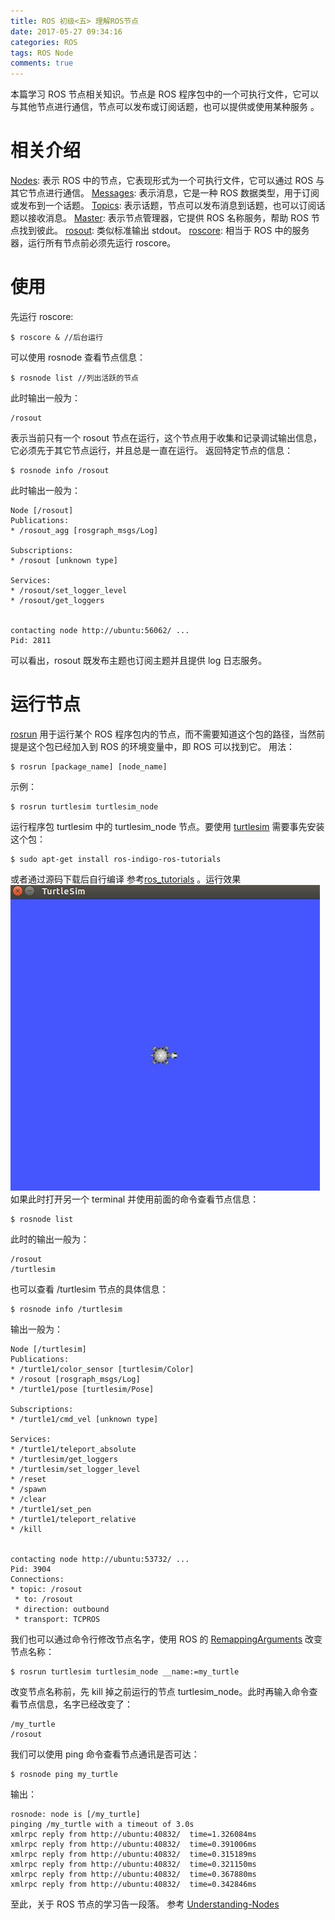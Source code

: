 ```yaml
---
title: ROS 初级<五> 理解ROS节点
date: 2017-05-27 09:34:16
categories: ROS
tags: ROS Node
comments: true
---
```

本篇学习 ROS 节点相关知识。节点是 ROS 程序包中的一个可执行文件，它可以与其他节点进行通信，节点可以发布或订阅话题，也可以提供或使用某种服务 。
<!--more-->
# 相关介绍
[Nodes](http://wiki.ros.org/Nodes): 表示 ROS 中的节点，它表现形式为一个可执行文件，它可以通过 ROS 与其它节点进行通信。
[Messages](http://wiki.ros.org/Messages): 表示消息，它是一种 ROS 数据类型，用于订阅或发布到一个话题。
[Topics](http://wiki.ros.org/Topics): 表示话题，节点可以发布消息到话题，也可以订阅话题以接收消息。
[Master](http://wiki.ros.org/Master): 表示节点管理器，它提供 ROS 名称服务，帮助 ROS 节点找到彼此。
[rosout](http://wiki.ros.org/rosout): 类似标准输出 stdout。
[roscore](http://wiki.ros.org/roscore): 相当于 ROS 中的服务器，运行所有节点前必须先运行 roscore。
# 使用
先运行 roscore:
   ```
 $ roscore & //后台运行
   ```
可以使用 rosnode 查看节点信息：
   ```
 $ rosnode list //列出活跃的节点
   ```
此时输出一般为：
   ```
 /rosout
   ```
表示当前只有一个 rosout 节点在运行，这个节点用于收集和记录调试输出信息，它必须先于其它节点运行，并且总是一直在运行。
返回特定节点的信息：
   ```
 $ rosnode info /rosout
   ```
此时输出一般为：
   ```
 Node [/rosout]
 Publications:
  * /rosout_agg [rosgraph_msgs/Log]

 Subscriptions:
  * /rosout [unknown type]

 Services:
  * /rosout/set_logger_level
  * /rosout/get_loggers


 contacting node http://ubuntu:56062/ ...
 Pid: 2811
   ```
可以看出，rosout 既发布主题也订阅主题并且提供 log 日志服务。
# 运行节点
[rosrun](http://wiki.ros.org/rosrun) 用于运行某个 ROS 程序包内的节点，而不需要知道这个包的路径，当然前提是这个包已经加入到 ROS 的环境变量中，即 ROS 可以找到它。
用法：
   ```
$ rosrun [package_name] [node_name]
   ```
示例：
   ```
$ rosrun turtlesim turtlesim_node
   ```
运行程序包 turtlesim 中的 turtlesim_node 节点。要使用 [turtlesim](http://wiki.ros.org/turtlesim) 需要事先安装这个包：
   ```
$ sudo apt-get install ros-indigo-ros-tutorials
   ```
或者通过源码下载后自行编译 参考[ros_tutorials](https://github.com/ros/ros_tutorials) 。运行效果![](ros-primary-tutorial-5/turtlesim.jpg)
如果此时打开另一个 terminal 并使用前面的命令查看节点信息：
   ```
 $ rosnode list
   ```
此时的输出一般为：
   ```
 /rosout
 /turtlesim
   ```
也可以查看 /turtlesim 节点的具体信息：
   ```
 $ rosnode info /turtlesim
   ```
输出一般为：
   ```
Node [/turtlesim]
Publications:
 * /turtle1/color_sensor [turtlesim/Color]
 * /rosout [rosgraph_msgs/Log]
 * /turtle1/pose [turtlesim/Pose]

Subscriptions:
 * /turtle1/cmd_vel [unknown type]

Services:
 * /turtle1/teleport_absolute
 * /turtlesim/get_loggers
 * /turtlesim/set_logger_level
 * /reset
 * /spawn
 * /clear
 * /turtle1/set_pen
 * /turtle1/teleport_relative
 * /kill


contacting node http://ubuntu:53732/ ...
Pid: 3904
Connections:
 * topic: /rosout
    * to: /rosout
    * direction: outbound
    * transport: TCPROS
   ```
我们也可以通过命令行修改节点名字，使用 ROS 的 [RemappingArguments](http://wiki.ros.org/Remapping%20Arguments) 改变节点名称：
   ```
$ rosrun turtlesim turtlesim_node __name:=my_turtle
   ```
改变节点名称前，先 kill 掉之前运行的节点 turtlesim_node。此时再输入命令查看节点信息，名字已经改变了：
   ```
 /my_turtle
 /rosout
   ```
我们可以使用 ping 命令查看节点通讯是否可达：
   ```
 $ rosnode ping my_turtle
   ```
输出：
   ```
 rosnode: node is [/my_turtle]
 pinging /my_turtle with a timeout of 3.0s
 xmlrpc reply from http://ubuntu:40832/  time=1.326084ms
 xmlrpc reply from http://ubuntu:40832/  time=0.391006ms
 xmlrpc reply from http://ubuntu:40832/  time=0.315189ms
 xmlrpc reply from http://ubuntu:40832/  time=0.321150ms
 xmlrpc reply from http://ubuntu:40832/  time=0.367880ms
 xmlrpc reply from http://ubuntu:40832/  time=0.342846ms
   ```
至此，关于 ROS 节点的学习告一段落。
参考 [Understanding-Nodes](http://wiki.ros.org/cn/ROS/Tutorials/UnderstandingNodes)